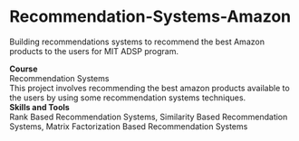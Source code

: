 # Recommendation-Systems-Amazon
Building recommendations systems to recommend the best Amazon products to the users for MIT ADSP program. <br>

**Course** <br>
Recommendation Systems <br>
This project involves recommending the best amazon products available to the users by using some recommendation systems techniques.
<br>
**Skills and Tools** <br>
Rank Based Recommendation Systems, Similarity Based Recommendation Systems, Matrix Factorization Based Recommendation Systems
